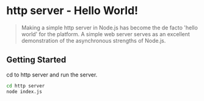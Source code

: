 # http server - Hello World!
> Making a simple http server in Node.js has become the de facto 'hello world' for the platform. A simple web server serves as an excellent demonstration of the asynchronous strengths of Node.js.

## Getting Started

cd to http server and run the server.

```bash
cd http server
node index.js
```